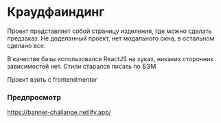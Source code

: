 # Краудфаиндинг

Проект представляет собой страницу изделения, где можно сделать предзаказ.
Не доделанный проект, нет модального окна, в остальном сделано все.

В качестве базы использовался ReactJS на хуках, никаких сторонних зависимостей нет. 
Стили старался писать по БЭМ

Проект взять с frontendmentor

### Предпросмотр 
https://banner-challange.netlify.app/
